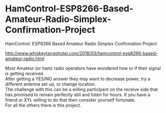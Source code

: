 # HamControl-ESP8266-Based-Amateur-Radio-Simplex-Confirmation-Project
HamControl: ESP8266 Based Amateur Radio Simplex Confirmation Project 

http://www.whiskeytangohotel.com/2018/03/hamcontrol-esp8266-based-amateur-radio.html

Most Amateur (or ham) radio operators have wondered how or if their signal is getting received.  
After getting a YES/NO answer they may want to decrease power, try a different antenna set up, or change location.  
The challenge with this can be a willing participant on the receive side that has promised to remain perfectly 
still and listen for hours.  If you have a friend or XYL willing to do that then consider yourself fortunate.  
For all the others there is this project.
